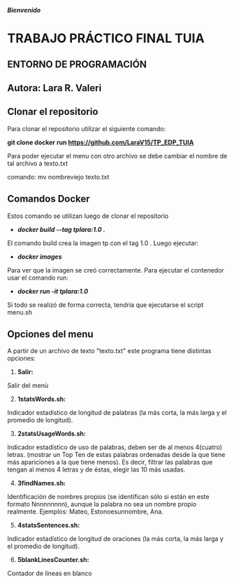 ***Bienvenido***

# TRABAJO PRÁCTICO FINAL TUIA
## ENTORNO DE PROGRAMACIÓN 
## Autora: Lara R. Valeri

## Clonar el repositorio

Para clonar el repositorio utilizar el siguiente comando:

**git clone docker run https://github.com/LaraV15/TP_EDP_TUIA** 

Para poder ejecutar el menu con otro archivo se debe cambiar el nombre de tal archivo a texto.txt

comando: mv nombreviejo texto.txt


## Comandos Docker

Estos comando se utilizan luego de clonar el repositorio

- ***docker build --tag tplara:1.0 .***


El comando build crea la imagen tp con el tag 1.0 . Luego ejecutar:

- ***docker images***


Para ver que la imagen se creó correctamente. Para ejecutar el contenedor usar el comando run:

- ***docker run -it tplara:1.0***


Si todo se realizó de forma correcta, tendría que ejecutarse el script menu.sh

## Opciones del menu

A partir de un archivo de texto "texto.txt" este programa tiene distintas opciones:

1. **Salir:** 

Salir del menù

2. **1statsWords.sh:**

Indicador estadístico de longitud de palabras (la más corta, la más larga y el
promedio de longitud).

3. **2statsUsageWords.sh:**

Indicador estadístico de uso de palabras, deben ser de al menos 4(cuatro)
letras. (mostrar un Top Ten de estas palabras ordenadas desde la que tiene
más apariciones a la que tiene menos). Es decir, filtrar las palabras que
tengan al menos 4 letras y de éstas, elegir las 10 más usadas.

4. **3findNames.sh:**

Identificación de nombres propios (se identifican sólo si están en este formato
Nnnnnnnnn), aunque la palabra no sea un nombre propio realmente.
Ejemplos: Mateo, Estonoesunnombre, Ana.

5. **4statsSentences.sh:**

Indicador estadístico de longitud de oraciones (la más corta, la más larga y el
promedio de longitud).

6. **5blankLinesCounter.sh:**

Contador de líneas en blanco

